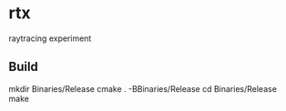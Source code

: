# rtx

raytracing experiment

## Build
mkdir Binaries/Release
cmake . -BBinaries/Release
cd Binaries/Release
make
